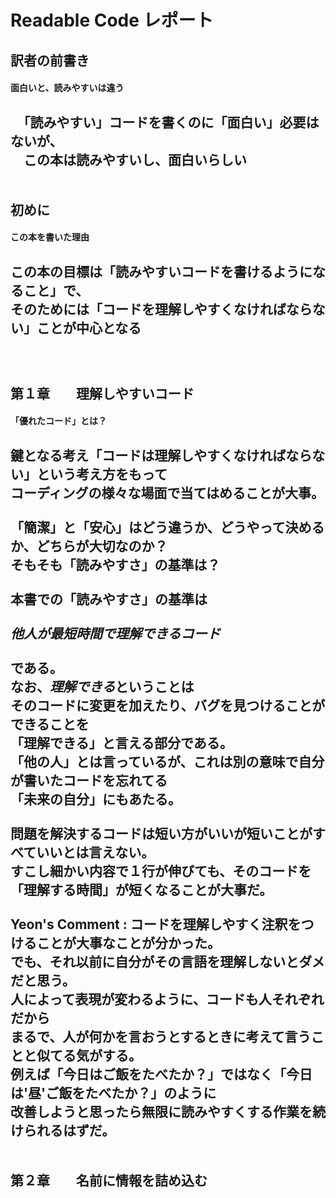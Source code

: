 Readable Code レポート
======================

訳者の前書き
------------
#### 面白いと、読みやすいは違う <br>
　「読みやすい」コードを書くのに「面白い」必要はないが、<br>
 　この本は読みやすいし、面白いらしい <br>
  <br>
  <br>
初めに
------
#### この本を書いた理由 <br>
   この本の目標は「読みやすいコードを書けるようになること」で、<br>
   そのためには「コードを理解しやすくなければならない」ことが中心となる <br>
   <br>
   <br>  
第１章　　理解しやすいコード
----------------------------
#### 「優れたコード」とは？ <br>
   鍵となる考え「コードは理解しやすくなければならない」という考え方をもって <br>
   コーディングの様々な場面で当てはめることが大事。<br>
   <br>
   「簡潔」と「安心」はどう違うか、どうやって決めるか、どちらが大切なのか？<br>
   そもそも「読みやすさ」の基準は？<br>
   <br>
   本書での「読みやすさ」の基準は<br>
   <br>
   *他人が最短時間で理解できるコード*<br>
   <br>
   である。<br>
   なお、*理解できる*ということは<br>
   そのコードに変更を加えたり、バグを見つけることができることを<br>
   「理解できる」と言える部分である。<br>
   「他の人」とは言っているが、これは別の意味で自分が書いたコードを忘れてる<br>
   「未来の自分」にもあたる。<br>
   <br>
   問題を解決するコードは短い方がいいが短いことがすべていいとは言えない。<br>
   すこし細かい内容で１行が伸びても、そのコードを「理解する時間」が短くなることが大事だ。<br>
   <br>
   Yeon's Comment :  コードを理解しやすく注釈をつけることが大事なことが分かった。<br>
                     でも、それ以前に自分がその言語を理解しないとダメだと思う。<br>
                     人によって表現が変わるように、コードも人それぞれだから <br>
                     まるで、人が何かを言おうとするときに考えて言うことと似てる気がする。<br>
                     例えば「今日はご飯をたべたか？」ではなく「今日は'昼'ご飯をたべたか？」のように<br>
                     改善しようと思ったら無限に読みやすくする作業を続けられるはずだ。<br>
   <br>
   <br>
第２章　　名前に情報を詰め込む
------------------------------


